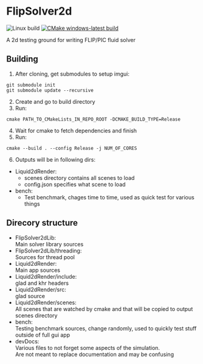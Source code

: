 # FlipSolver2d
![Linux build](https://github.com/ArtNlk/FlipSolver2d/actions/workflows/ubuntu-build.yml/badge.svg)
[![CMake windows-latest build](https://github.com/ArtNlk/FlipSolver2d/actions/workflows/windows-latest%20build.yml/badge.svg)](https://github.com/ArtNlk/FlipSolver2d/actions/workflows/windows-latest%20build.yml)

A 2d testing ground for writing FLIP/PIC fluid solver

## Building
1. After cloning, get submodules to setup imgui:
```
git submodule init
git submodule update --recursive
```
2. Create and go to build directory
3. Run:
```
cmake PATH_TO_CMakeLists_IN_REPO_ROOT -DCMAKE_BUILD_TYPE=Release
```
4. Wait for cmake to fetch dependencies and finish
5. Run:
```
cmake --build . --config Release -j NUM_OF_CORES
```
6. Outputs will be in following dirs:
  - Liquid2dRender:
    - scenes directory contains all scenes to load
    - config.json specifies what scene to load
  - bench:
    - Test benchmark, chages time to time, used as quick test for various things
## Direcory structure
- FlipSolver2dLib:  
  Main solver library sources
- FlipSolver2dLib/threading:  
  Sources for thread pool
- Liquid2dRender:  
  Main app sources
- Liquid2dRender/include:  
  glad and khr headers
- Liquid2dRender/src:  
  glad source
- Liquid2dRender/scenes:  
  All scenes that are watched by cmake and that will be copied to output scenes directory
- bench:  
  Testing benchmark sources, change randomly, used to quickly test stuff outside of full gui app
- devDocs:  
  Various files to not forget some aspects of the simulation.  
  Are not meant to replace documentation and may be confusing
